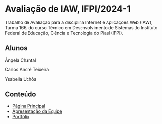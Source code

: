 # Avaliação de IAW, IFPI/2024-1

Trabalho de Avaliação para a disciplina Internet e Aplicações Web (IAW), Turma 166, do curso Técnico em Desenvolvimento de Sistemas do Instituto Federal de Educação, Ciência e Tecnologia do Piauí (IFPI).

## Alunos

Ângela Chantal

Carlos André Teixeira

Ysabella Uchôa

## Conteúdo

- [Página Principal](index.html)
- [Apresentação da Equipe](index.html/#aboutUS)
- [Portfólio](portfolio.html)